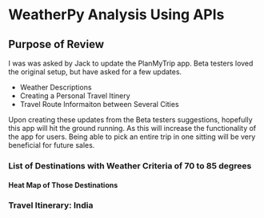 # WeatherPy Analysis Using APIs 

## Purpose of Review

I was was asked by Jack to update the PlanMyTrip app. Beta testers loved the original setup, but have asked for a few updates.
- Weather Descriptions
- Creating a Personal Travel Itinery
- Travel Route Informaiton between Several Cities

Upon creating these updates from the Beta testers suggestions, hopefully this app will hit the ground running. As this will increase the functionality of the app for users. Being able to pick an entire trip in one sitting will be very beneficial for future sales. 

### List of Destinations with Weather Criteria of 70 to 85 degrees


#### Heat Map of Those Destinations


### Travel Itinerary: India